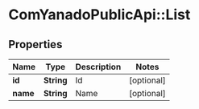 # ComYanadoPublicApi::List

## Properties
Name | Type | Description | Notes
------------ | ------------- | ------------- | -------------
**id** | **String** | Id | [optional] 
**name** | **String** | Name | [optional] 


